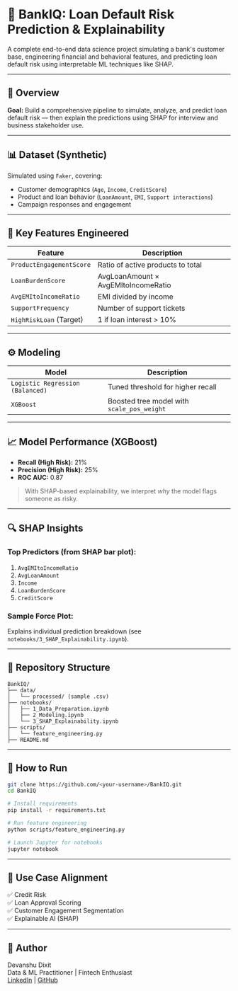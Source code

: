 
# 💼 BankIQ: Loan Default Risk Prediction & Explainability

A complete end-to-end data science project simulating a bank's customer base, engineering financial and behavioral features, and predicting loan default risk using interpretable ML techniques like SHAP.

---

## 🚀 Overview

**Goal:** Build a comprehensive pipeline to simulate, analyze, and predict loan default risk — then explain the predictions using SHAP for interview and business stakeholder use.

---

## 📊 Dataset (Synthetic)

Simulated using `Faker`, covering:
- Customer demographics (`Age`, `Income`, `CreditScore`)
- Product and loan behavior (`LoanAmount`, `EMI`, `Support interactions`)
- Campaign responses and engagement

---

## 🧠 Key Features Engineered

| Feature | Description |
|--------|-------------|
| `ProductEngagementScore` | Ratio of active products to total |
| `LoanBurdenScore`        | AvgLoanAmount × AvgEMItoIncomeRatio |
| `AvgEMItoIncomeRatio`    | EMI divided by income |
| `SupportFrequency`       | Number of support tickets |
| `HighRiskLoan` (Target)  | 1 if loan interest > 10% |

---

## ⚙️ Modeling

| Model | Description |
|-------|-------------|
| `Logistic Regression (Balanced)` | Tuned threshold for higher recall |
| `XGBoost`                        | Boosted tree model with `scale_pos_weight` |

---

## 📈 Model Performance (XGBoost)

- **Recall (High Risk):** 21%
- **Precision (High Risk):** 25%
- **ROC AUC:** 0.87

> With SHAP-based explainability, we interpret *why* the model flags someone as risky.

---

## 🔍 SHAP Insights

### Top Predictors (from SHAP bar plot):
1. `AvgEMItoIncomeRatio`
2. `AvgLoanAmount`
3. `Income`
4. `LoanBurdenScore`
5. `CreditScore`

### Sample Force Plot:
Explains individual prediction breakdown (see `notebooks/3_SHAP_Explainability.ipynb`).

---

## 📁 Repository Structure

```
BankIQ/
├── data/
│   └── processed/ (sample .csv)
├── notebooks/
│   ├── 1_Data_Preparation.ipynb
│   ├── 2_Modeling.ipynb
│   └── 3_SHAP_Explainability.ipynb
├── scripts/
│   └── feature_engineering.py
├── README.md
```

---

## 🧪 How to Run

```bash
git clone https://github.com/<your-username>/BankIQ.git
cd BankIQ

# Install requirements
pip install -r requirements.txt

# Run feature engineering
python scripts/feature_engineering.py

# Launch Jupyter for notebooks
jupyter notebook
```

---

## 🎯 Use Case Alignment

✅ Credit Risk  
✅ Loan Approval Scoring  
✅ Customer Engagement Segmentation  
✅ Explainable AI (SHAP)

---

## 🙌 Author

Devanshu Dixit  
Data & ML Practitioner | Fintech Enthusiast  
[LinkedIn](https://linkedin.com/in/devanshu-dixit) | [GitHub](https://github.com/devanshudixit)
